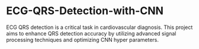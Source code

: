 # ECG-QRS-Detection-with-CNN
ECG QRS detection is a critical task in cardiovascular diagnosis. This project aims to enhance QRS detection accuracy by utilizing advanced signal processing techniques and optimizing CNN hyper parameters.
